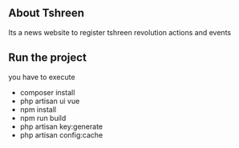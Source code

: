 ## About Tshreen

Its a news website to register tshreen revolution actions and events

## Run the project

you have to execute

- composer install
- php artisan ui vue
- npm install
- npm run build
- php artisan key:generate
- php artisan config:cache
